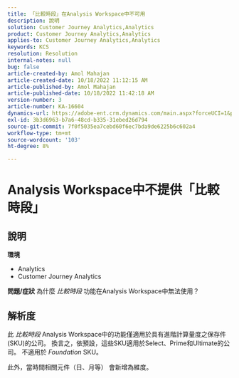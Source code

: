 ```yaml
---
title: 「比較時段」在Analysis Workspace中不可用
description: 說明
solution: Customer Journey Analytics,Analytics
product: Customer Journey Analytics,Analytics
applies-to: Customer Journey Analytics,Analytics
keywords: KCS
resolution: Resolution
internal-notes: null
bug: false
article-created-by: Amol Mahajan
article-created-date: 10/18/2022 11:12:15 AM
article-published-by: Amol Mahajan
article-published-date: 10/18/2022 11:42:18 AM
version-number: 3
article-number: KA-16604
dynamics-url: https://adobe-ent.crm.dynamics.com/main.aspx?forceUCI=1&pagetype=entityrecord&etn=knowledgearticle&id=a99d38b4-d54e-ed11-bba2-0022480866ad
exl-id: 3b3d6963-b7a6-48cd-b335-31ebed26d794
source-git-commit: 7f0f5035ea7cebd60f6ec7bda9de6225b6c602a4
workflow-type: tm+mt
source-wordcount: '103'
ht-degree: 8%

---
```


# Analysis Workspace中不提供「比較時段」

## 說明

<b>環境</b>
- Analytics
- Customer Journey Analytics

<b>問題/症狀</b>
為什麼 *比較時段* 功能在Analysis Workspace中無法使用？


## 解析度


此 *比較時段* Analysis Workspace中的功能僅適用於具有進階計算量度之保存件(SKU)的公司。 換言之，依預設，這些SKU適用於Select、Prime和Ultimate的公司。 不適用於 *Foundation* SKU。

此外，當時間相關元件（日、月等） 會新增為維度。
